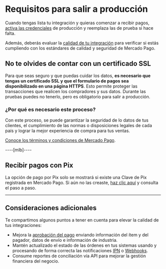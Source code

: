 # Requisitos para salir a producción

Cuando tengas lista tu integración y quieras comenzar a recibir pagos, [activa las credenciales]([FAKER][CREDENTIALS][URL]) de producción y reemplaza las de prueba si hace falta.

Además, deberás evaluar la [calidad de tu integración](/developers/es/docs/checkout-api/additional-content/integration-quality) para verificar si estás cumpliendo con los estándares de calidad y seguridad de Mercado Pago.

## No te olvides de contar con un certificado SSL 

Para que seas seguro y que puedas cuidar los datos, **es necesario que tengas un certificado SSL y que el formulario de pagos sea disponibilizado en una página HTTPS**. Esto permite proteger las transacciones que realicen los compradores y sus datos.
Durante las pruebas puedes no tenerlo, pero es obligatorio para salir a producción.

### ¿Por qué es necesario este proceso?

Con este proceso, se puede garantizar la seguridad de lo datos de tus clientes, el cumplimiento de las normas o disposiciones legales de cada país y lograr la mejor experiencia de compra para tus ventas.

[Conoce los términos y condiciones de Mercado Pago](/developers/es/guides/resources/legal/terms-and-conditions).

----[mlb]----
## Recibir pagos con Pix

La opción de pago por Pix solo se mostrará si existe una Clave de Pix registrada en Mercado Pago. Si aún no las creaste, [haz clic aquí](https://www.youtube.com/watch?v=60tApKYVnkA) y consulta el paso a paso.

------------

## Consideraciones adicionales

Te compartimos algunos puntos a tener en cuenta para elevar la calidad de tus integraciones:

+ Mejora la [aprobación del pago](/developers/es/guides/additional-content/how-tos/improve-approval) enviando información del ítem y del pagador, datos de envío e información de industria.
+ Mantén actualizado el estado de las órdenes en tus sistemas usando y procesando de forma correcta las notificaciones [IPN](/developers/es/guides/additional-content/your-integrations/notifications/ipn) o [Webhooks](/developers/es/guides/additional-content/your-integrations/notifications/webhooks).
+ Consume reportes de conciliación vía API para mejorar la gestión financiera del negocio.